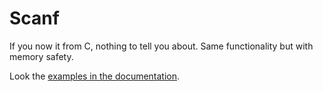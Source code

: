 # Scanf

If you now it from C, nothing to tell you about. Same functionality but with memory safety.

Look the [examples in the documentation](https://docs.rs/scanf/latest/scanf/#examples).
